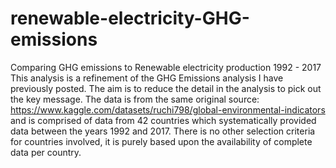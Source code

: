 # renewable-electricity-GHG-emissions
Comparing GHG emissions to Renewable electricity production 1992 - 2017
This analysis is a refinement of the GHG Emissions analysis I have previously posted. The aim is to reduce the detail in the analysis to pick out the key message. The data is from the same original source: https://www.kaggle.com/datasets/ruchi798/global-environmental-indicators and is comprised of data from 42 countries which systematically provided data between the years 1992 and 2017. There is no other selection criteria for countries involved, it is purely based upon the availability of complete data per country.
